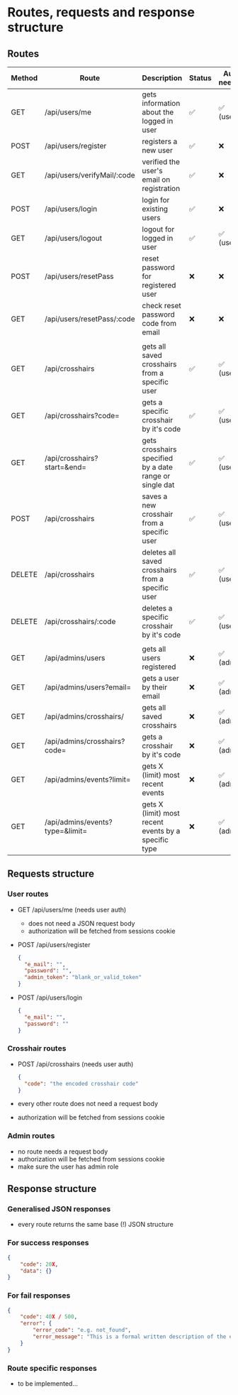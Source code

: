 # Routes, requests and response structure

## Routes

| Method | Route                           | Description                                             | Status | Auth needed |
| ------ | ------------------------------- | ------------------------------------------------------- | ------ | ----------- |
| GET    | /api/users/me                   | gets information about the logged in user               | ✅     | ✅ (user)   |
| POST   | /api/users/register             | registers a new user                                    | ✅     | ❌          |
| GET    | /api/users/verifyMail/:code     | verified the user's email on registration               | ✅     | ❌          |
| POST   | /api/users/login                | login for existing users                                | ✅     | ❌          |
| GET    | /api/users/logout               | logout for logged in user                               | ✅     | ✅ (user)   |
| POST   | /api/users/resetPass            | reset password for registered user                      | ❌     | ❌          |
| GET    | /api/users/resetPass/:code      | check reset password code from email                    | ❌     | ❌          |
|        |                                 |                                                         |        |             |
| GET    | /api/crosshairs                 | gets all saved crosshairs from a specific user          | ✅     | ✅ (user)   |
| GET    | /api/crosshairs?code=           | gets a specific crosshair by it's code                  | ✅     | ✅ (user)   |
| GET    | /api/crosshairs?start=&end=     | gets crosshairs specified by a date range or single dat | ✅     | ✅ (user)   |
| POST   | /api/crosshairs                 | saves a new crosshair from a specific user              | ✅     | ✅ (user)   |
| DELETE | /api/crosshairs                 | deletes all saved crosshairs from a specific user       | ✅     | ✅ (user)   |
| DELETE | /api/crosshairs/:code           | deletes a specific crosshair by it's code               | ✅     | ✅ (user)   |
|        |                                 |                                                         |        |             |
| GET    | /api/admins/users               | gets all users registered                               | ❌     | ✅ (admin)  |
| GET    | /api/admins/users?email=        | gets a user by their email                              | ❌     | ✅ (admin)  |
| GET    | /api/admins/crosshairs/         | gets all saved crosshairs                               | ❌     | ✅ (admin)  |
| GET    | /api/admins/crosshairs?code=    | gets a crosshair by it's code                           | ❌     | ✅ (admin)  |
| GET    | /api/admins/events?limit=       | gets X (limit) most recent events                       | ❌     | ✅ (admin)  |
| GET    | /api/admins/events?type=&limit= | gets X (limit) most recent events by a specific type    | ❌     | ✅ (admin)  |

## Requests structure

### User routes

- GET /api/users/me (needs user auth)

  - does not need a JSON request body
  - authorization will be fetched from sessions cookie

- POST /api/users/register

  ```json
  {
    "e_mail": "",
    "password": "",
    "admin_token": "blank_or_valid_token"
  }
  ```

- POST /api/users/login

  ```json
  {
    "e_mail": "",
    "password": ""
  }
  ```

### Crosshair routes

- POST /api/crosshairs (needs user auth)

  ```json
  {
    "code": "the encoded crosshair code"
  }
  ```

- every other route does not need a request body
- authorization will be fetched from sessions cookie

### Admin routes

- no route needs a request body
- authorization will be fetched from sessions cookie
- make sure the user has admin role

## Response structure

### Generalised JSON responses

- every route returns the same base (!) JSON structure

### For success responses

```json
{
    "code": 20X,
    "data": {}
}
```

### For fail responses

```json
{
    "code": 40X / 500,
    "error": {
        "error_code": "e.g. not_found",
        "error_message": "This is a formal written description of the error code."
    }
}
```

### Route specific responses

- to be implemented...
